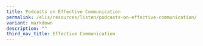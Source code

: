 ```yaml
---
title: Podcasts on Effective Communication
permalink: /elis/resources/listen/podcasts-on-effective-communication/
variant: markdown
description: ""
third_nav_title: Effective Communication
---
```

